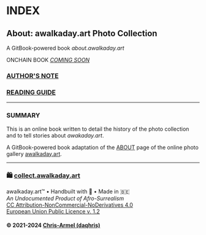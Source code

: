 # INDEX

## About: awalkaday.art Photo Collection

A GitBook-powered book _about.awalkaday.art_

ONCHAIN BOOK [_COMING SOON_](https://app.ens.domains/about.awalkaday.art)

### [AUTHOR'S NOTE](authors-note.md)

### [READING GUIDE](reading-guide.md)

***

### SUMMARY

This is an online book written to detail the history of the photo collection and to tell stories about _awakaday.art_.

A GitBook-powered book adaptation of the [ABOUT](https://about.awalkaday.art) page of the online photo gallery [awalkaday.art](https://awalkaday.art).

***

### 🛍️ [collect.awalkaday.art](https://collect.awalkaday.art)

awalkaday.art™ • Handbuilt with 🤍 • Made in 🇧🇪\
_An Undocumented Product of Afro-Surrealism_\
[CC Attribution-NonCommercial-NoDerivatives 4.0](https://creativecommons.org/licenses/by-nc-nd/4.0/deed.en)\
[European Union Public Licence v. 1.2](https://joinup.ec.europa.eu/sites/default/files/custom-page/attachment/2020-03/EUPL-1.2%20EN.txt)

#### © 2021-2024 [Chris-Armel (daqhris)](https://daqhris.com)
